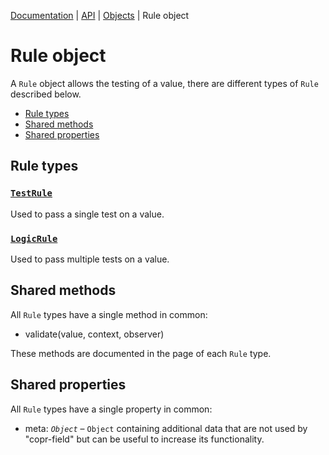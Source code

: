 [Documentation](../README.md) | [API](./README.md) | [Objects](./README.md#objects) | Rule object

# Rule object

A `Rule` object allows the testing of a value, there are different types of `Rule` described below.

- [Rule types](#rule-types)
- [Shared methods](#shared-methods)
- [Shared properties](#shared-properties)

## Rule types

### [`TestRule`](object-rule-test.md)

Used to pass a single test on a value.

### [`LogicRule`](object-rule-logic.md)

Used to pass multiple tests on a value.

## Shared methods

All `Rule` types have a single method in common:

- validate(value, context, observer)

These methods are documented in the page of each `Rule` type.

## Shared properties

All `Rule` types have a single property in common:

- meta: _`Object`_ – `Object` containing additional data that are not used by "copr-field" but can be useful to increase its functionality.

